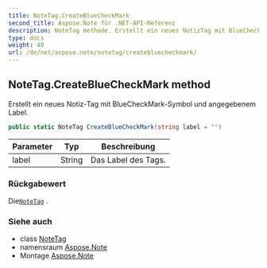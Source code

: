 ```yaml
---
title: NoteTag.CreateBlueCheckMark
second_title: Aspose.Note für .NET-API-Referenz
description: NoteTag methode. Erstellt ein neues NotizTag mit BlueCheckMarkSymbol und angegebenem Label.
type: docs
weight: 40
url: /de/net/aspose.note/notetag/createbluecheckmark/
---
```

## NoteTag.CreateBlueCheckMark method

Erstellt ein neues Notiz-Tag mit BlueCheckMark-Symbol und angegebenem Label.

```csharp
public static NoteTag CreateBlueCheckMark(string label = "")
```

| Parameter | Typ | Beschreibung |
| --- | --- | --- |
| label | String | Das Label des Tags. |

### Rückgabewert

Die[`NoteTag`](../) .

### Siehe auch

* class [NoteTag](../)
* namensraum [Aspose.Note](../../notetag/)
* Montage [Aspose.Note](../../../)


